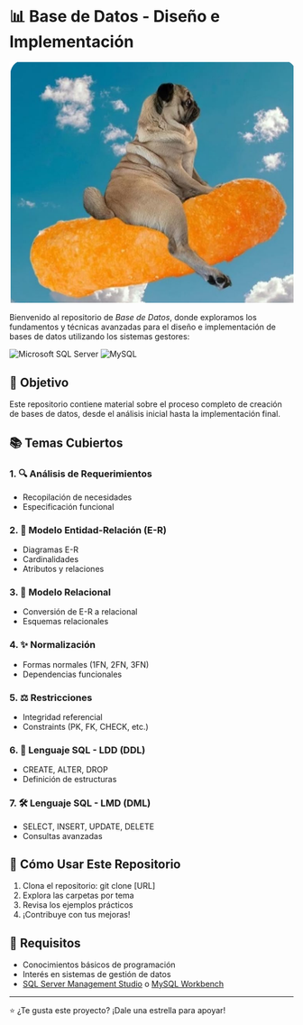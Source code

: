 # 📊 Base de Datos - Diseño e Implementación

![Banner de Base de Datos](./img/pufffffffff.png)

Bienvenido al repositorio de *Base de Datos*, donde exploramos los fundamentos y técnicas avanzadas para el diseño e implementación de bases de datos utilizando los sistemas gestores:

![Microsoft SQL Server](https://img.shields.io/badge/Microsoft%20SQL%20Server-CC2927?logo=microsoft-sql-server&logoColor=white)
![MySQL](https://img.shields.io/badge/MySQL-4479A1?logo=mysql&logoColor=white)

## 🎯 Objetivo
Este repositorio contiene material sobre el proceso completo de creación de bases de datos, desde el análisis inicial hasta la implementación final.

## 📚 Temas Cubiertos

### 1. 🔍 Análisis de Requerimientos
   - Recopilación de necesidades
   - Especificación funcional

### 2. 📐 Modelo Entidad-Relación (E-R)
   - Diagramas E-R
   - Cardinalidades
   - Atributos y relaciones

### 3. 🔗 Modelo Relacional
   - Conversión de E-R a relacional
   - Esquemas relacionales

### 4. ✨ Normalización
   - Formas normales (1FN, 2FN, 3FN)
   - Dependencias funcionales

### 5. ⚖ Restricciones
   - Integridad referencial
   - Constraints (PK, FK, CHECK, etc.)

### 6. 📝 Lenguaje SQL - LDD (DDL)
   - CREATE, ALTER, DROP
   - Definición de estructuras

### 7. 🛠 Lenguaje SQL - LMD (DML)
   - SELECT, INSERT, UPDATE, DELETE
   - Consultas avanzadas

## 🚀 Cómo Usar Este Repositorio
1. Clona el repositorio: git clone [URL]
2. Explora las carpetas por tema
3. Revisa los ejemplos prácticos
4. ¡Contribuye con tus mejoras!

## 📌 Requisitos
- Conocimientos básicos de programación
- Interés en sistemas de gestión de datos
- [SQL Server Management Studio](https://aka.ms/ssmsfullsetup) o [MySQL Workbench](https://www.mysql.com/products/workbench/)

---

⭐ ¿Te gusta este proyecto? ¡Dale una estrella para apoyar!